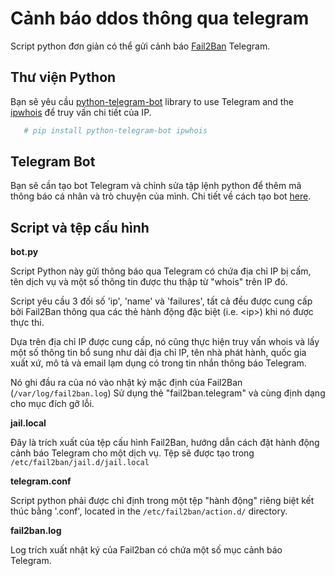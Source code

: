 # Cảnh báo ddos thông qua telegram

Script python đơn giản có thể gửi cảnh báo [Fail2Ban](https://www.fail2ban.org/wiki/index.php/Main_Page)  Telegram.

## Thư viện Python

 Bạn sẽ yêu cầu [python-telegram-bot](https://python-telegram-bot.org/) library to use Telegram and the [ipwhois](https://pypi.org/project/ipwhois/) để truy vấn chi tiết của IP.

  ```bash
     # pip install python-telegram-bot ipwhois
  ```

## Telegram Bot

 Bạn sẽ cần tạo bot Telegram và chỉnh sửa tập lệnh python để thêm mã thông báo cá nhân và trò chuyện của mình.
 Chi tiết về cách tạo bot [here](https://core.telegram.org/bots#creating-a-new-bot).

## Script và tệp cấu hình

**bot.py**<br>


 Script Python này gửi thông báo qua Telegram có chứa địa chỉ IP bị cấm, tên dịch vụ và một số thông tin được thu thập từ "whois" trên IP đó.

Script yêu cầu 3 đối số 'ip', 'name' và 'failures', tất cả đều được cung cấp bởi Fail2Ban thông qua các thẻ hành động đặc biệt (i.e. \<ip\>) khi nó được thực thi.

 Dựa trên địa chỉ IP được cung cấp, nó cũng thực hiện truy vấn whois và lấy một số thông tin bổ sung như dải địa chỉ IP, tên nhà phát hành, quốc gia xuất xứ, mô tả và email lạm dụng có trong tin nhắn thông báo Telegram.

Nó ghi đầu ra của nó vào nhật ký mặc định của Fail2Ban (`/var/log/fail2ban.log`) Sử dụng thẻ "fail2ban.telegram" và cùng định dạng cho mục đích gỡ lỗi.


**jail.local**<br>

 Đây là trích xuất của tệp cấu hình Fail2Ban, hướng dẫn cách đặt hành động cảnh báo Telegram cho một dịch vụ.
 Tệp sẽ được tạo trong `/etc/fail2ban/jail.d/jail.local`


**telegram.conf**<br>

 Script python phải được chỉ định trong một tệp "hành động" riêng biệt kết thúc bằng '.conf', located in the `/etc/fail2ban/action.d/` directory.


**fail2ban.log**<br>

 Log trích xuất nhật ký của Fail2ban có chứa một số mục cảnh báo Telegram.

